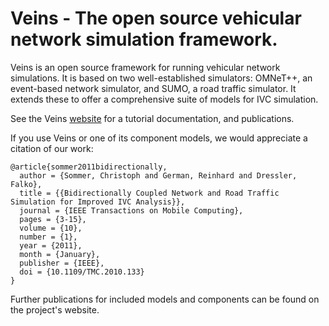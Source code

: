 # Veins - The open source vehicular network simulation framework.

Veins is an open source framework for running vehicular network simulations.
It is based on two well-established simulators: OMNeT++, an event-based network simulator, and SUMO, a road traffic simulator.
It extends these to offer a comprehensive suite of models for IVC simulation.

See the Veins <a href="http://veins.car2x.org/">website</a> for a tutorial documentation, and publications.

If you use Veins or one of its component models, we would appreciate a citation of our work:

```
@article{sommer2011bidirectionally,
  author = {Sommer, Christoph and German, Reinhard and Dressler, Falko},
  title = {{Bidirectionally Coupled Network and Road Traffic Simulation for Improved IVC Analysis}},
  journal = {IEEE Transactions on Mobile Computing},
  pages = {3-15},
  volume = {10},
  number = {1},
  year = {2011},
  month = {January},
  publisher = {IEEE},
  doi = {10.1109/TMC.2010.133}
}
```

Further publications for included models and components can be found on the project's website.
